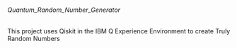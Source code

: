 ###### Quantum_Random_Number_Generator
This project uses Qiskit in the IBM Q Experience Environment to create Truly Random Numbers

